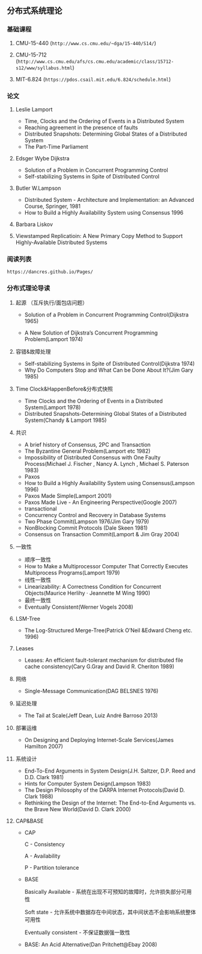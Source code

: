 ## 分布式系统理论

### 基础课程

1. CMU-15-440 (```http://www.cs.cmu.edu/~dga/15-440/S14/```)

2. CMU-15-712 (```http://www.cs.cmu.edu/afs/cs.cmu.edu/academic/class/15712-s12/www/syllabus.html```)

3. MIT-6.824 (```https://pdos.csail.mit.edu/6.824/schedule.html```)


### 论文

1. Leslie Lamport

   - Time, Clocks and the Ordering of Events in a Distributed System
   - Reaching agreement in the presence of faults
   - Distributed Snapshots: Determining Global States of a Distributed System
   - The Part-Time Parliament

2. Edsger Wybe Dijkstra

   - Solution of a Problem in Concurrent Programming Control
   - Self-stabilizing Systems in Spite of Distributed Control

3. Butler W.Lampson

   - Distributed System - Architecture and Implementation: an Advanced Course, Springer, 1981
   - How to Build a Highly Availability System using Consensus 1996

4. Barbara Liskov

5. Viewstamped Replicatioin: A New Primary Copy Method to Support Highly-Available Distributed Systems

### 阅读列表

```https://dancres.github.io/Pages/```

### 分布式理论导读

1. 起源 （互斥执行/面包店问题）

   - Solution of a Problem in Concurrent Programming Control(Dijkstra 1965)

   - A New Solution of Dijkstra’s Concurrent Programming Problem(Lamport 1974)
2. 容错&故障处理
   - Self-stabilizing Systems in Spite of Distributed Control(Dijkstra 1974)
   - Why Do Computers Stop and What Can be Done About It?(Jim Gary 1985)
3. Time Clock&HappenBefore&分布式快照
   - Time Clocks and the Ordering of Events in a Distributed System(Lamport 1978)
   - Distributed Snapshots-Determining Global States of a Distributed System(Chandy & Lamport 1985)
4. 共识
   - A brief history of Consensus, 2PC and Transaction
   - The Byzantine General Problem(Lamport etc 1982) 
   - Impossibility of Distributed Consensus with One Faulty Process(Michael J. Fischer , Nancy A. Lynch , Michael S. Paterson 1983)
   - Paxos
   - How to Build a Highly Availability System using Consensus(Lampson 1996)
   - Paxos Made Simple(Lamport 2001)
   - Paxos Made Live - An Engineering Perspective(Google 2007)
   - transactional
   - Concurrency Control and Recovery in Database Systems
   - Two Phase Commit(Lampson 1976/Jim Gary 1979)
   - NonBlocking Commit Protocols (Dale Skeen 1981)
   - Consensus on Transaction Commit(Lamport & Jim Gray 2004)
5. 一致性
   - 顺序一致性
   - How to Make a Multiprocessor Computer That Correctly Executes Multiprocess Programs(Lamport 1979)
   - 线性一致性
   -  Linearizability: A Correctness Condition for Concurrent Objects(Maurice Herlihy · Jeannette M Wing 1990)
   - 最终一致性
   -  Eventually Consistent(Werner Vogels 2008)
6. LSM-Tree
   - The Log-Structured Merge-Tree(Patrick O’Neil &Edward Cheng etc. 1996)
7. Leases
   - Leases: An efficient fault-tolerant mechanism for distributed file cache consistency(Cary G.Gray and David R. Cheriton 1989)
8. 网络
   - Single-Message Communication(DAG BELSNES 1976)
9. 延迟处理
   - The Tail at Scale(Jeff Dean, Luiz André Barroso 2013)
10. 部署运维
    - On Designing and Deploying Internet-Scale Services(James Hamilton 2007)
11. 系统设计
    - End-To-End Arguments in System Design(J.H. Saltzer, D.P. Reed and D.D. Clark 1981)
    - Hints for Computer System Design(Lampson 1983)
    - The Design Philosophy of the DARPA Internet Protocols(David D. Clark 1988)
    - Rethinking the Design of the Internet: The End-to-End Arguments vs. the Brave New World(David D. Clark 2000)
12. CAP&BASE
    - CAP
    
      C - Consistency
    
      A - Availability
    
      P - Partition tolerance
    
    - BASE
    
      Basically Available - 系统在出现不可预知的故障时，允许损失部分可用性
    
      Soft state - 允许系统中数据存在中间状态，其中间状态不会影响系统整体可用性
    
      Eventually consistent - 不保证数据强一致性
    
    - BASE: An Acid Alternative(Dan Pritchett@Ebay 2008)
